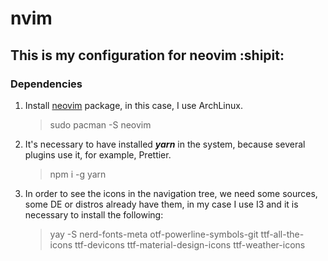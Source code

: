 # nvim

## This is my configuration for neovim :shipit:

### Dependencies

1. Install [neovim](https://archlinux.org/packages/community/x86_64/neovim/) package, in this case, I use ArchLinux.

   > sudo pacman -S neovim

2. It's necessary to have installed _**yarn**_ in the system, because several plugins use it, for example, Prettier.

   > npm i -g yarn

3. In order to see the icons in the navigation tree, we need some sources, some DE or distros already have them, in my case I use I3 and it is necessary to install the following:
   > yay -S nerd-fonts-meta otf-powerline-symbols-git ttf-all-the-icons ttf-devicons ttf-material-design-icons ttf-weather-icons
